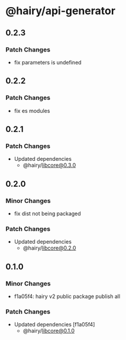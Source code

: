 # @hairy/api-generator

## 0.2.3

### Patch Changes

- fix parameters is undefined

## 0.2.2

### Patch Changes

- fix es modules

## 0.2.1

### Patch Changes

- Updated dependencies
  - @hairy/libcore@0.3.0

## 0.2.0

### Minor Changes

- fix dist not being packaged

### Patch Changes

- Updated dependencies
  - @hairy/libcore@0.2.0

## 0.1.0

### Minor Changes

- f1a05f4: hairy v2 public package publish all

### Patch Changes

- Updated dependencies [f1a05f4]
  - @hairy/libcore@0.1.0

